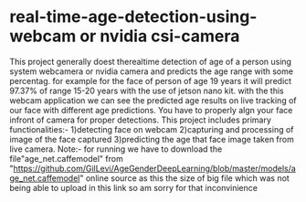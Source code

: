 # real-time-age-detection-using-webcam or nvidia csi-camera
This project generally doest therealtime detection of age of a person using system webcamera or nvidia camera  and predicts the age range with some percentag.
for example for the face of person of age 19 years it will predict 97.37% of range  15-20 years with the use of jetson nano kit.
with the this webcam application we can see the predicted age results on live tracking of our face with different age predictions.
You have to properly algn your face infront of camera for proper detections.
This project includes primary functionalities:-
1)detecting face on webcam
2)capturing and processing of image of the face captured
3)predicting the age  that face image taken from live camera.
Note:-
for running we have to download the file"age_net.caffemodel" from  "https://github.com/GilLevi/AgeGenderDeepLearning/blob/master/models/age_net.caffemodel" online source as this the size of big file which was not being able to upload in this link so am sorry for that inconvinience

